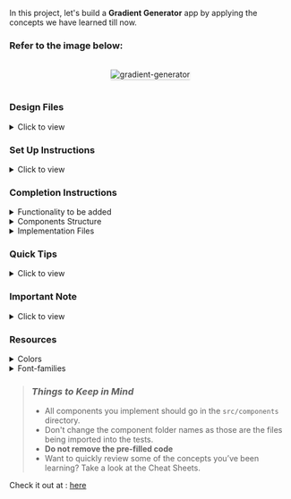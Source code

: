In this project, let's build a **Gradient Generator** app by applying the concepts we have learned till now.

### Refer to the image below:

<br/>
<div style="text-align: center;">
    <img src="https://assets.ccbp.in/frontend/content/react-js/gradient-generator-output-v0.gif" alt="gradient-generator" style="max-width:70%;box-shadow:0 2.8px 2.2px rgba(0, 0, 0, 0.12)">
</div>
<br/>

### Design Files

<details>
<summary>Click to view</summary>

- [Extra Small (Size < 576px) and Small (Size >= 576px)](https://assets.ccbp.in/frontend/content/react-js/gradient-generator-sm-output-v0.png)
- [Medium (Size >= 768px), Large (Size >= 992px) and Extra Large (Size >= 1200px)](https://assets.ccbp.in/frontend/content/react-js/gradient-generator-lg-output-v0.png)

</details>

### Set Up Instructions

<details>
<summary>Click to view</summary>

- Download dependencies by running `npm install`
- Start up the app using `npm start`
</details>

### Completion Instructions

<details>
<summary>Functionality to be added</summary>
<br/>

The app must have the following functionalities

- Initially, the selected gradient direction should be the first value in the given `gradientDirectionsList`
- The initial values for the HTML input elements with type color should be **#8ae323** and **#014f7b** respectively
- When the values are provided for both the input elements with type color, then provided values should be the text content for the respective paragraph elements
- When the **Generate** button is clicked after selecting the direction and picking the colors, the background of the app should have a linear gradient with the selected direction and colors provided

- The `GradientGenerator` component will consist `gradientDirectionsList`. It consists of a list of gradient directions objects with the following properties in each gradient directions object

  |    Key      | Data Type |
  | :--------:  | :-------: |
  | directionId |  String   |
  |    value    |  String   |
  | displayText |  string   |

</details>

<details>
<summary>Components Structure</summary>

<br/>
<div style="text-align: center;">
    <img src="https://assets.ccbp.in/frontend/content/react-js/gradient-generator-component-breakdown-structure.png" alt="gradetient-generator-component-breakdown-structure" style="max-width:100%;box-shadow:0 2.8px 2.2px rgba(0, 0, 0, 0.12)">
</div>
<br/>

</details>

<details>
<summary>Implementation Files</summary>
<br/>

Use these files to complete the implementation:

- `src/components/GradientGenerator/index.js`
- `src/components/GradientGenerator/styledComponents.js`
- `src/components/GradientDirectionItem/index.js`
- `src/components/GradientDirectionItem/styledComponents.js`
</details>

### Quick Tips

<details close>
<summary>Click to view</summary>
<br>

- The HTML input element with the type **color** is designed for the user to select the **color** from a color picker.

  ```jsx
  <input type="color" />
  ```

- You can use the CSS **opacity** property to set the degree of transparency of an element. It has a value in the range of 0 to 1 inclusive.

  ```
   opacity: 0.5;
  ```

</details>

### Important Note

<details>
<summary>Click to view</summary>

<br/>

**The following instructions are required for the tests to pass**

- The HTML container element for the linear gradient values are applied should have `data-testid` as **gradientGenerator**
- When a gradient direction button is active then the button should have the CSS property opacity with the value **1**
- When a gradient direction button is inactive then the button should have the CSS property opacity with the value **0.5**

</details>

### Resources

<details>
<summary>Colors</summary>

<br/>

<div style="background-color: #8ae323; width: 150px; padding: 10px; color: black">Hex: #8ae323</div>
<div style="background-color: #014f7b; width: 150px; padding: 10px; color: white">Hex: #014f7b</div>
<div style="background-color: #ededed; width: 150px; padding: 10px; color: black">Hex: #ededed</div>
<div style="background-color: #334155; width: 150px; padding: 10px; color: white">Hex: #334155</div>
<div style="background-color: #ffffff79; width: 150px; padding: 10px; color: black">Hex: #ffffff79</div>
<div style="background-color: #1e293b; width: 150px; padding: 10px; color: white">Hex: #1e293b</div>
<div style="background-color: #00c9b7; width: 150px; padding: 10px; color: black">Hex: #00c9b7</div>

</details>

<details>
<summary>Font-families</summary>

- Roboto

</details>

> ### _Things to Keep in Mind_
>
> - All components you implement should go in the `src/components` directory.
> - Don't change the component folder names as those are the files being imported into the tests.
> - **Do not remove the pre-filled code**
> - Want to quickly review some of the concepts you’ve been learning? Take a look at the Cheat Sheets.


Check it out at : [here](https://gradientGenSuk.ccbp.tech)

